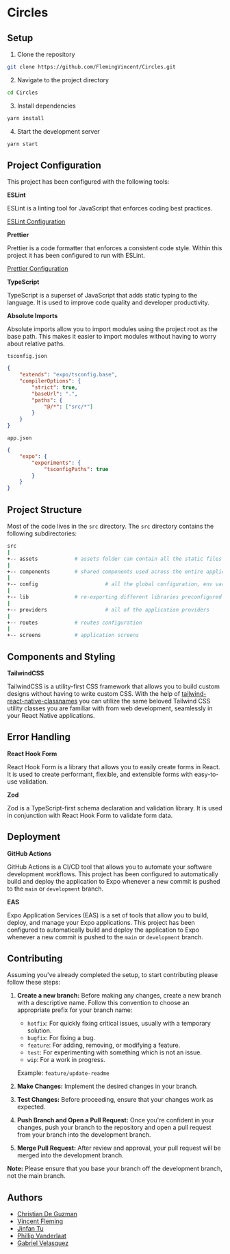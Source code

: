 # Circles

## Setup

1. Clone the repository

```bash
git clone https://github.com/FlemingVincent/Circles.git
```

2. Navigate to the project directory

```bash
cd Circles
```

3. Install dependencies

```bash
yarn install
```

4. Start the development server

```bash
yarn start
```

## Project Configuration

This project has been configured with the following tools:

**ESLint**

ESLint is a linting tool for JavaScript that enforces coding best practices.

[ESLint Configuration](https://github.com/FlemingVincent/circles/blob/main/.eslintrc.js)

**Prettier**

Prettier is a code formatter that enforces a consistent code style. Within this project it has been configured to run with ESLint.

[Prettier Configuration](https://github.com/FlemingVincent/circles/blob/main/.prettierrc)

**TypeScript**

TypeScript is a superset of JavaScript that adds static typing to the language. It is used to improve code quality and developer productivity.

**Absolute Imports**

Absolute imports allow you to import modules using the project root as the base path. This makes it easier to import modules without having to worry about relative paths.

`tsconfig.json`

```json
{
	"extends": "expo/tsconfig.base",
	"compilerOptions": {
		"strict": true,
		"baseUrl": ".",
		"paths": {
			"@/*": ["src/*"]
		}
	}
}
```

`app.json`

```json
{
	"expo": {
		"experiments": {
			"tsconfigPaths": true
		}
	}
}
```

## Project Structure

Most of the code lives in the `src` directory. The `src` directory contains the following subdirectories:

```sh
src
|
+-- assets            # assets folder can contain all the static files such as images, fonts, etc.
|
+-- components        # shared components used across the entire application
|
+-- config						# all the global configuration, env variables etc. get exported from here and used in the app
|
+-- lib               # re-exporting different libraries preconfigured for the application
|
+-- providers					# all of the application providers
|
+-- routes            # routes configuration
|
+-- screens           # application screens
```

## Components and Styling

**TailwindCSS**

TailwindCSS is a utility-first CSS framework that allows you to build custom designs without having to write custom CSS. With the help of [tailwind-react-native-classnames](https://github.com/jaredh159/tailwind-react-native-classnames) you can utilize the same beloved Tailwind CSS utility classes you are familiar with from web development, seamlessly in your React Native applications.

## Error Handling

**React Hook Form**

React Hook Form is a library that allows you to easily create forms in React. It is used to create performant, flexible, and extensible forms with easy-to-use validation.

**Zod**

Zod is a TypeScript-first schema declaration and validation library. It is used in conjunction with React Hook Form to validate form data.

## Deployment

**GitHub Actions**

GitHub Actions is a CI/CD tool that allows you to automate your software development workflows. This project has been configured to automatically build and deploy the application to Expo whenever a new commit is pushed to the `main` or `development` branch.

**EAS**

Expo Application Services (EAS) is a set of tools that allow you to build, deploy, and manage your Expo applications. This project has been configured to automatically build and deploy the application to Expo whenever a new commit is pushed to the `main` or `development` branch.

## Contributing

Assuming you've already completed the setup, to start contributing please follow these steps:

1. **Create a new branch:** Before making any changes, create a new branch with a descriptive name. Follow this convention to choose an appropriate prefix for your branch name:

   - `hotfix`: For quickly fixing critical issues, usually with a temporary solution.
   - `bugfix`: For fixing a bug.
   - `feature`: For adding, removing, or modifying a feature.
   - `test`: For experimenting with something which is not an issue.
   - `wip`: For a work in progress.

   Example: `feature/update-readme`

2. **Make Changes:** Implement the desired changes in your branch.

3. **Test Changes:** Before proceeding, ensure that your changes work as expected.

4. **Push Branch and Open a Pull Request:** Once you're confident in your changes, push your branch to the repository and open a pull request from your branch into the development branch.

5. **Merge Pull Request:** After review and approval, your pull request will be merged into the development branch.

**Note:** Please ensure that you base your branch off the development branch, not the main branch.

## Authors

- [Christian De Guzman](https://github.com/ChristianDeGuzmanUF)
- [Vincent Fleming](https://github.com/FlemingVincent)
- [Jinfan Tu](https://github.com/VicTu946)
- [Phillip Vanderlaat](https://github.com/pvanderlaat)
- [Gabriel Velasquez](https://github.com/gabcoroba)
